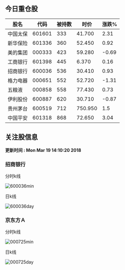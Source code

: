 
## 今日重仓股 

|股名|代码|被持数|时价|涨跌%|
|---|---|---|---|---|
|中国太保|601601|333|41.700|2.31|
|新华保险|601336|360|52.450|0.92|
|美的集团|000333|423|59.280|-0.69|
|工商银行|601398|445|6.370|0.16|
|招商银行|600036|536|30.410|0.93|
|格力电器|000651|552|52.720|-1.31|
|五粮液|000858|558|77.430|0.73|
|伊利股份|600887|620|30.710|-0.87|
|贵州茅台|600519|712|750.950|1.5|
|中国平安|601318|868|72.650|3.04|

## 关注股信息
**更新时间 : Mon Mar 19 14:10:20 2018**
### 招商银行 
分时k线

![600036min](http://image.sinajs.cn/newchart/min/n/sh600036.gif)

日k线

![600036day](http://image.sinajs.cn/newchart/daily/n/sh600036.gif)

### 京东方Ａ 
分时k线

![000725min](http://image.sinajs.cn/newchart/min/n/sz000725.gif)

日k线

![000725day](http://image.sinajs.cn/newchart/daily/n/sz000725.gif)
